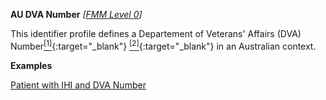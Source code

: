 **AU DVA Number**  *[[FMM Level 0](guidance.html)]*

This identifier profile defines a Departement of Veterans' Affairs (DVA) Number[<sup>[1]</sup>](http://ns.electronichealth.net.au/id/dva/index.html){:target="_blank"} [<sup>[2]</sup>](http://meteor.aihw.gov.au/content/index.phtml/itemId/339127){:target="_blank"} in an Australian context.


**Examples**

[Patient with IHI and DVA Number](Patient-example1.html)

